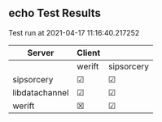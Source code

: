 ## echo Test Results
Test run at 2021-04-17 11:16:40.217252

| Server      | Client      |             |
|-------------|-------------|-------------|
|             | werift      | sipsorcery  |
| sipsorcery  | &#9745;     | &#9745;     |
| libdatachannel| &#9745;     | &#9745;     |
| werift      | &#x2612;    | &#9745;     |
